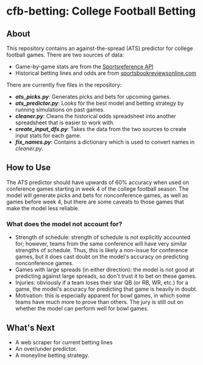 # cfb-betting: College Football Betting

## About

This repository contains an against-the-spread (ATS) predictor for college football games. There are two sources of data:
- Game-by-game stats are from the [Sportsreference API](https://sportsreference.readthedocs.io/en/stable/)
- Historical betting lines and odds are from 
[sportsbookreviewsonline.com](https://www.sportsbookreviewsonline.com/scoresoddsarchives/ncaafootball/ncaafootballoddsarchives.htm)

There are currently five files in the repository:
- ***ats_picks.py***: Generates picks and bets for upcoming games.
- ***ats_predictor.py***: Looks for the best model and betting strategy by running simulations on past games.
- ***cleaner.py***: Cleans the historical odds spreadsheet into another spreadsheet that is easier to work with.
- ***create_input_dfs.py***: Takes the data from the two sources to create input stats for each game.
- ***fix_names.py***: Contains a dictionary which is used to convert names in *cleaner.py*.

## How to Use

The ATS predictor should have upwards of 60% accuracy when used on conference games starting in week 4 of the college football season. 
The model will generate picks and bets for nonconference games, as well as games before week 4, but there are some caveats to those 
games that make the model less reliable.

### What does the model not account for?

- Strength of schedule: strength of schedule is not explicitly accounted for; however, teams from the same conference will have very
similar strengths of schedule. Thus, this is likely a non-issue for conference games, but it does cast doubt on the model's accuracy on
predicting nonconference games.
- Games with large spreads (in either direction): the model is not good at predicting against large spreads, so don't trust it to bet on
these games.
- Injuries: obviously if a team loses their star QB (or RB, WR, etc.) for a game, the model's accuracy for predicting that game is heavily
in doubt.
- Motivation: this is especially apparent for bowl games, in which some teams have much more to prove than others. The jury is still out 
on whether the model can perform well for bowl games.

## What's Next

- A web scraper for current betting lines
- An over/under predictor.
- A moneyline betting strategy.
